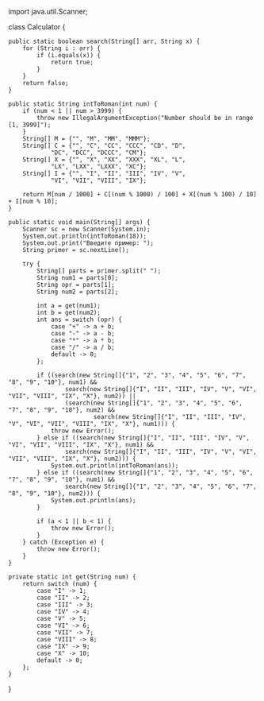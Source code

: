 import java.util.Scanner;

class Calculator {

    public static boolean search(String[] arr, String x) {
        for (String i : arr) {
            if (i.equals(x)) {
                return true;
            }
        }
        return false;
    }

    public static String intToRoman(int num) {
        if (num < 1 || num > 3999) {
            throw new IllegalArgumentException("Number should be in range [1, 3999]");
        }
        String[] M = {"", "M", "MM", "MMM"};
        String[] C = {"", "C", "CC", "CCC", "CD", "D",
                "DC", "DCC", "DCCC", "CM"};
        String[] X = {"", "X", "XX", "XXX", "XL", "L",
                "LX", "LXX", "LXXX", "XC"};
        String[] I = {"", "I", "II", "III", "IV", "V",
                "VI", "VII", "VIII", "IX"};

        return M[num / 1000] + C[(num % 1000) / 100] + X[(num % 100) / 10] + I[num % 10];
    }

    public static void main(String[] args) {
        Scanner sc = new Scanner(System.in);
        System.out.println(intToRoman(18));
        System.out.print("Введите пример: ");
        String primer = sc.nextLine();

        try {
            String[] parts = primer.split(" ");
            String num1 = parts[0];
            String opr = parts[1];
            String num2 = parts[2];

            int a = get(num1);
            int b = get(num2);
            int ans = switch (opr) {
                case "+" -> a + b;
                case "-" -> a - b;
                case "*" -> a * b;
                case "/" -> a / b;
                default -> 0;
            };

            if ((search(new String[]{"1", "2", "3", "4", "5", "6", "7", "8", "9", "10"}, num1) &&
                    search(new String[]{"I", "II", "III", "IV", "V", "VI", "VII", "VIII", "IX", "X"}, num2)) ||
                    (search(new String[]{"1", "2", "3", "4", "5", "6", "7", "8", "9", "10"}, num2) &&
                            search(new String[]{"I", "II", "III", "IV", "V", "VI", "VII", "VIII", "IX", "X"}, num1))) {
                throw new Error();
            } else if ((search(new String[]{"I", "II", "III", "IV", "V", "VI", "VII", "VIII", "IX", "X"}, num1) &&
                    search(new String[]{"I", "II", "III", "IV", "V", "VI", "VII", "VIII", "IX", "X"}, num2))) {
                System.out.println(intToRoman(ans));
            } else if ((search(new String[]{"1", "2", "3", "4", "5", "6", "7", "8", "9", "10"}, num1) &&
                    search(new String[]{"1", "2", "3", "4", "5", "6", "7", "8", "9", "10"}, num2))) {
                System.out.println(ans);
            }

            if (a < 1 || b < 1) {
                throw new Error();
            }
        } catch (Exception e) {
            throw new Error();
        }
    }

    private static int get(String num) {
        return switch (num) {
            case "I" -> 1;
            case "II" -> 2;
            case "III" -> 3;
            case "IV" -> 4;
            case "V" -> 5;
            case "VI" -> 6;
            case "VII" -> 7;
            case "VIII" -> 8;
            case "IX" -> 9;
            case "X" -> 10;
            default -> 0;
        };
    }
}